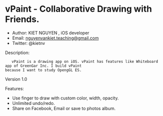 vPaint - Collaborative Drawing with Friends.
======
- Author: KIET NGUYEN , iOS developer
- Email: nguyenvankiet.teaching@gmail.com
- Twitter: @kietnv

Description:

       vPaint is a drawing app on iOS. vPaint has features like Whiteboard app of GreenGar Inc. I build vPaint
    because I want to study OpengGL ES. 

Version 1.0

Features:

- Use finger to draw with custom color, width, opacity.
- Unlimited undo/redo. 
- Share on Facebook, Email or save to photos album.

